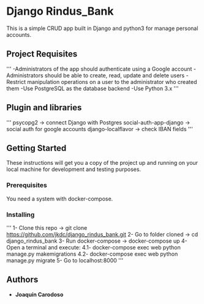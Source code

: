 # Django Rindus_Bank

This is a simple CRUD app built in Django and python3 for manage personal accounts.

## Project Requisites

'''
-Administrators of the app should authenticate using a Google account
-Administrators should be able to create, read, update and delete users
-Restrict manipulation operations on a user to the administrator who created them
-Use PostgreSQL as the database backend
-Use Python 3.x
'''
## Plugin and libraries
'''
psycopg2  ->  connect Django with Postgres
social-auth-app-django  -> social auth for google accounts
django-localflavor  -> check IBAN fields
'''

## Getting Started

These instructions will get you a copy of the project up and running on your local machine for development and testing purposes.

### Prerequisites

You need a system with docker-compose.

### Installing
'''
1- Clone this repo -> git clone https://github.com/jkdc/django_rindus_bank.git
2- Go to folder cloned -> cd django_rindus_bank
3- Run docker-compose -> docker-compose up
4- Open a terminal and execute:
4.1- docker-compose exec web python manage.py makemigrations
4.2- docker-compose exec web python manage.py migrate
5- Go to localhost:8000
'''

## Authors

* **Joaquín Carodoso**

